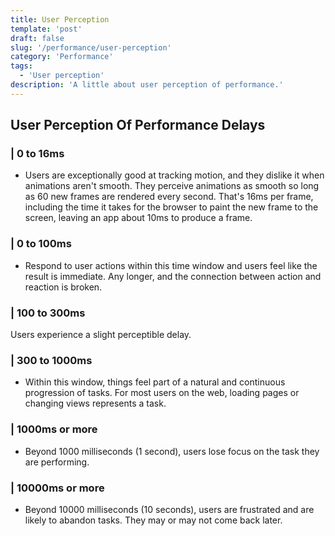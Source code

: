 ```yaml
---
title: User Perception
template: 'post'
draft: false
slug: '/performance/user-perception'
category: 'Performance'
tags:
  - 'User perception'
description: 'A little about user perception of performance.'
---
```


## User Perception Of Performance Delays

### | 0 to 16ms

- Users are exceptionally good at tracking motion, and they dislike it when animations aren't smooth. They perceive animations as smooth so long as 60 new frames are rendered every second. That's 16ms per frame, including the time it takes for the browser to paint the new frame to the screen, leaving an app about 10ms to produce a frame.

### | 0 to 100ms

- Respond to user actions within this time window and users feel like the result is immediate. Any longer, and the connection between action and reaction is broken.

### | 100 to 300ms

Users experience a slight perceptible delay.

### | 300 to 1000ms

- Within this window, things feel part of a natural and continuous progression of tasks. For most users on the web, loading pages or changing views represents a task.

### | 1000ms or more

- Beyond 1000 milliseconds (1 second), users lose focus on the task they are performing.

### | 10000ms or more

- Beyond 10000 milliseconds (10 seconds), users are frustrated and are likely to abandon tasks. They may or may not come back later.
